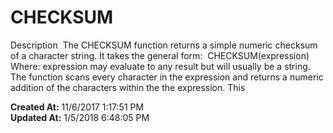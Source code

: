 # CHECKSUM

Description  The CHECKSUM function returns a simple numeric checksum of a character string. It takes the general form:  CHECKSUM(expression) Where: expression may evaluate to any result but will usually be a string.  The function scans every character in the expression and returns a numeric addition of the characters within the the expression. This   

**Created At:** 11/6/2017 1:17:51 PM  
**Updated At:** 1/5/2018 6:48:05 PM  

